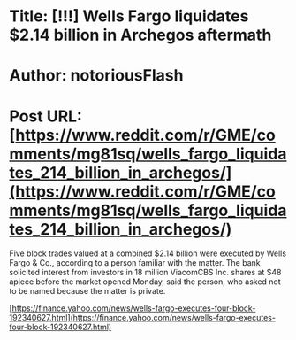 # Title: [!!!] Wells Fargo liquidates $2.14 billion in Archegos aftermath
# Author: notoriousFlash
# Post URL: [https://www.reddit.com/r/GME/comments/mg81sq/wells_fargo_liquidates_214_billion_in_archegos/](https://www.reddit.com/r/GME/comments/mg81sq/wells_fargo_liquidates_214_billion_in_archegos/)


Five block trades valued at a combined $2.14 billion were executed by Wells Fargo & Co., according to a person familiar with the matter. The bank solicited interest from investors in 18 million ViacomCBS Inc. shares at $48 apiece before the market opened Monday, said the person, who asked not to be named because the matter is private.

[https://finance.yahoo.com/news/wells-fargo-executes-four-block-192340627.html](https://finance.yahoo.com/news/wells-fargo-executes-four-block-192340627.html)